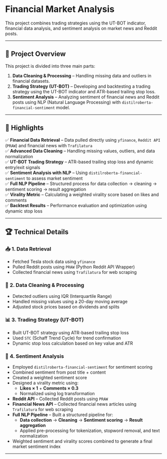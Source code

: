 # Financial Market Analysis

This project combines trading strategies using the UT-BOT indicator, financial data analysis, and sentiment analysis on market news and Reddit posts.

---

## 📌 **Project Overview**
This project is divided into three main parts:
1. **Data Cleaning & Processing** – Handling missing data and outliers in financial datasets.  
2. **Trading Strategy (UT-BOT)** – Developing and backtesting a trading strategy using the UT-BOT indicator and ATR-based trailing stop loss.  
3. **Sentiment Analysis** – Analyzing sentiment of financial news and Reddit posts using NLP (Natural Language Processing) with `distilroberta-financial-sentiment` model.  

---

## 🚀 **Highlights**
✅ **Financial Data Retrieval** – Data pulled directly using `yfinance`, `Reddit API` (`PRAW`) and financial news with `Trafilatura`  
✅ **Advanced Data Cleaning** – Handling missing values, outliers, and data normalization  
✅ **UT-BOT Trading Strategy** – ATR-based trailing stop loss and dynamic entry/exit signals  
✅ **Sentiment Analysis with NLP** – Using `distilroberta-financial-sentiment` to assess market sentiment  
✅ **Full NLP Pipeline** – Structured process for data collection → cleaning → sentiment scoring → result aggregation  
✅ **Virality Metric** – Calculating a weighted virality score based on likes and comments  
✅ **Backtest Results** – Performance evaluation and optimization using dynamic stop loss  


---

## 🏆 **Technical Details**
### 📥 **1. Data Retrieval**
- Fetched Tesla stock data using `yfinance`  
- Pulled Reddit posts using `PRAW` (Python Reddit API Wrapper)  
- Collected financial news using `Trafilatura` for web scraping  

### 🔎 **2. Data Cleaning & Processing**
- Detected outliers using IQR (Interquartile Range)  
- Handled missing values using a 20-day moving average  
- Adjusted stock prices based on dividends and splits  

### 📊 **3. Trading Strategy (UT-BOT)**
- Built UT-BOT strategy using ATR-based trailing stop loss  
- Used `STC` (Schaff Trend Cycle) for trend confirmation  
- Dynamic stop loss calculation based on key value and ATR  

### 🧠 **4. Sentiment Analysis**
- Employed `distilroberta-financial-sentiment` for sentiment scoring  
- Combined sentiment from post title + content  
- Created a weighted sentiment score  
- Designed a virality metric using:  
    - **Likes × 1** + **Comments × 0.3**  
    - Normalized using log transformation  
- **Reddit API** – Collected Reddit posts using `PRAW`  
- **Financial News API** – Collected financial news articles using `Trafilatura` for web scraping  
- **Full NLP Pipeline** – Built a structured pipeline for:  
    - **Data collection** → **Cleaning** → **Sentiment scoring** → **Result aggregation**  
    - Applied pre-processing for tokenization, stopword removal, and text normalization  
- Weighted sentiment and virality scores combined to generate a final market sentiment index  


---


